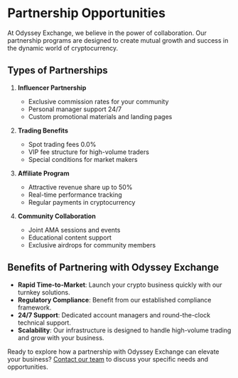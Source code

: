 # Partnership Opportunities

At Odyssey Exchange, we believe in the power of collaboration. Our partnership programs are designed to create mutual growth and success in the dynamic world of cryptocurrency.

## Types of Partnerships

1. **Influencer Partnership**
   - Exclusive commission rates for your community
   - Personal manager support 24/7
   - Custom promotional materials and landing pages

2. **Trading Benefits**
   - Spot trading fees 0.0%
   - VIP fee structure for high-volume traders
   - Special conditions for market makers

3. **Affiliate Program**
   - Attractive revenue share up to 50%
   - Real-time performance tracking
   - Regular payments in cryptocurrency

4. **Community Collaboration**
   - Joint AMA sessions and events
   - Educational content support
   - Exclusive airdrops for community members

## Benefits of Partnering with Odyssey Exchange

- **Rapid Time-to-Market**: Launch your crypto business quickly with our turnkey solutions.
- **Regulatory Compliance**: Benefit from our established compliance framework.
- **24/7 Support**: Dedicated account managers and round-the-clock technical support.
- **Scalability**: Our infrastructure is designed to handle high-volume trading and grow with your business.

Ready to explore how a partnership with Odyssey Exchange can elevate your business? [Contact our team](/contact) to discuss your specific needs and opportunities.
